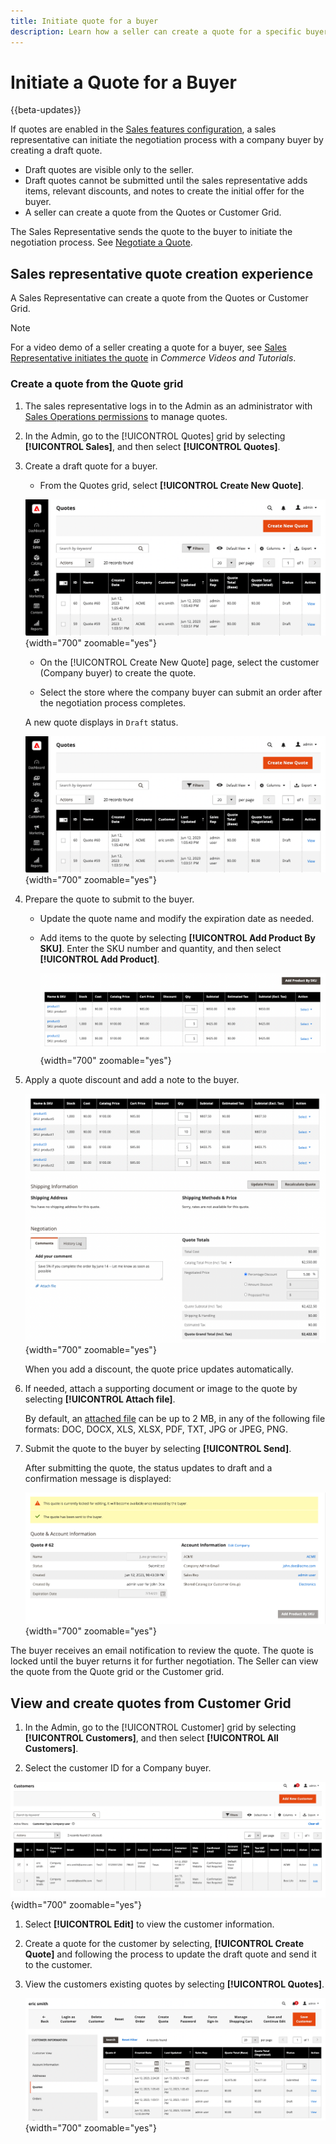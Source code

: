```yaml
---
title: Initiate quote for a buyer
description: Learn how a seller can create a quote for a specific buyer to start the negotiation process. The seller can submit quotes only for customers associated with a company account on the selected website.
---
```


# Initiate a Quote for a Buyer

{{beta-updates}}

If quotes are enabled in the [Sales features configuration](configure-quotes.md), a sales representative can initiate the negotiation process with a company buyer by creating a draft quote.

- Draft quotes are visible only to the seller.
- Draft quotes cannot be submitted until the sales representative adds items, relevant discounts, and notes to create the initial offer for the buyer.
- A seller can create a quote from the Quotes or Customer Grid.

The Sales Representative sends the quote to the buyer to initiate the negotiation process. See [Negotiate a Quote](quote-price-negotiation.md).

## Sales representative quote creation experience

A Sales Representative can create a quote from the Quotes or Customer Grid.

>[!NOTE]
>
>For a video demo of a seller creating a quote for a buyer, see [Sales Representative initiates the quote](https://experienceleague-review.corp.adobe.com/docs/commerce-learn/tutorials/b2b/b2b-quote/sales-rep-initiates-quote.html) in _Commerce Videos and Tutorials_.

### Create a quote from the Quote grid

1. The sales representative logs in to the Admin as an administrator with [Sales Operations permissions](../systems/permissions.md) to manage quotes.

1. In the Admin, go to the [!UICONTROL Quotes] grid by selecting **[!UICONTROL Sales]**, and then select **[!UICONTROL Quotes]**.

1. Create a draft quote for a buyer.

   - From the Quotes grid, select **[!UICONTROL Create New Quote]**.

    ![Seller initiating a buyer quote from the Admin](./assets/quote-draft-from-admin.png){width="700" zoomable="yes"}

   - On the [!UICONTROL Create New Quote] page, select the customer (Company buyer) to create the quote.

   - Select the store where the company buyer can submit an order after the negotiation process completes.

   A new quote displays in `Draft` status.

   ![New draft quote created by seller](./assets/quote-draft-from-admin.png){width="700" zoomable="yes"}

1. Prepare the quote to submit to the buyer.

   - Update the quote name and modify the expiration date as needed.

   - Add items to the quote by selecting **[!UICONTROL Add Product By SKU]**. Enter the SKU number and quantity, and then select **[!UICONTROL Add Product]**.

     ![Seller adding items to draft quote for buyer](./assets/quote-draft-add-items.png){width="700" zoomable="yes"}

1. Apply a quote discount and add a note to the buyer.

   ![Seller initiating a buyer quote from the Admin](./assets/quote-draft-add-discount-and-note.png){width="700" zoomable="yes"}

   When you add a discount, the quote price updates automatically.

1. If needed, attach a supporting document or image to the quote by selecting **[!UICONTROL Attach file]**.

   By default, an [attached file](configure-quotes.md) can be up to 2 MB, in any of the following file formats: DOC, DOCX, XLS, XLSX, PDF, TXT, JPG or JPEG, PNG.

1. Submit the quote to the buyer by selecting **[!UICONTROL Send]**.

   After submitting the quote, the status updates to draft and a confirmation message is displayed:

   ![Confirmation draft quote submitted to buyer](./assets/quote-draft-submitted-confirmation.png){width="700" zoomable="yes"}

  The buyer receives an email notification to review the quote. The quote is locked until the buyer returns it for further negotiation. The Seller can view the quote from the Quote grid or the Customer grid.

## View and create quotes from Customer Grid

1. In the Admin, go to the [!UICONTROL Customer] grid by selecting **[!UICONTROL Customers]**, and then select **[!UICONTROL All Customers]**.

1. Select the customer ID for a Company buyer.

  ![Confirmation draft quote submitted to buyer](./assets/quote-view-customer-quotes.png){width="700" zoomable="yes"}

1. Select **[!UICONTROL Edit]** to view the customer information.

1. Create a quote for the customer by selecting, **[!UICONTROL Create Quote]** and following the process to update the draft quote and send it to the customer.

1. View the customers existing quotes by selecting **[!UICONTROL Quotes]**.

   ![Confirmation draft quote submitted to buyer](./assets/quote-list-from-customer-information.png){width="700" zoomable="yes"}




